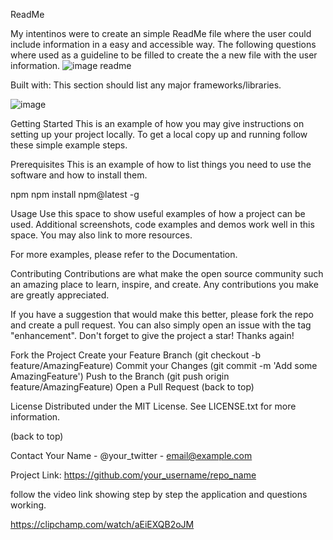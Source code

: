 ReadMe

My intentinos were to create an simple ReadMe file where the user could include information in a easy and accessible way.
The following questions where used as a guideline to be filled to create the a new file with the user information.
![image readme](https://user-images.githubusercontent.com/116593146/219515982-d204382f-c2ee-4b2d-b08b-a168490ddbc3.png)

Built with:
This section should list any major frameworks/libraries.


![image](https://user-images.githubusercontent.com/116593146/219516349-c7538f07-979f-4712-95c6-655e40915e76.png)

Getting Started
This is an example of how you may give instructions on setting up your project locally. To get a local copy up and running follow these simple example steps.

Prerequisites
This is an example of how to list things you need to use the software and how to install them.

npm
npm install npm@latest -g

Usage
Use this space to show useful examples of how a project can be used. Additional screenshots, code examples and demos work well in this space. You may also link to more resources.

For more examples, please refer to the Documentation.

Contributing
Contributions are what make the open source community such an amazing place to learn, inspire, and create. Any contributions you make are greatly appreciated.

If you have a suggestion that would make this better, please fork the repo and create a pull request. You can also simply open an issue with the tag "enhancement". Don't forget to give the project a star! Thanks again!

Fork the Project
Create your Feature Branch (git checkout -b feature/AmazingFeature)
Commit your Changes (git commit -m 'Add some AmazingFeature')
Push to the Branch (git push origin feature/AmazingFeature)
Open a Pull Request
(back to top)

License
Distributed under the MIT License. See LICENSE.txt for more information.

(back to top)

Contact
Your Name - @your_twitter - email@example.com

Project Link: https://github.com/your_username/repo_name

follow the video link showing step by step the application and questions working.


https://clipchamp.com/watch/aEiEXQB2oJM
